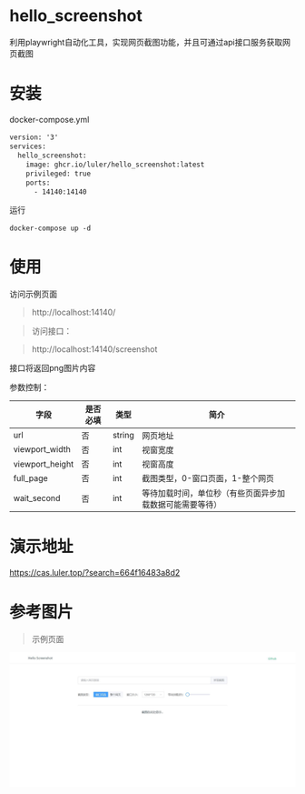 # hello_screenshot

利用playwright自动化工具，实现网页截图功能，并且可通过api接口服务获取网页截图

# 安装

docker-compose.yml

```
version: '3'
services:
  hello_screenshot:
    image: ghcr.io/luler/hello_screenshot:latest
    privileged: true
    ports:
      - 14140:14140
```

运行

```
docker-compose up -d
```

# 使用

访问示例页面
> http://localhost:14140/

> 访问接口：

> http://localhost:14140/screenshot

接口将返回png图片内容

参数控制：

| 字段              | 是否必填 | 类型     | 简介                           |
|-----------------|------|--------|------------------------------|
| url             | 否    | string | 网页地址                         |
| viewport_width  | 否    | int    | 视窗宽度                         |
| viewport_height | 否    | int    | 视窗高度                         |
| full_page       | 否    | int    | 截图类型，0-窗口页面，1-整个网页           |
| wait_second     | 否    | int    | 等待加载时间，单位秒（有些页面异步加载数据可能需要等待） |

# 演示地址

https://cas.luler.top/?search=664f16483a8d2

# 参考图片

> 示例页面

![](example.jpg)
